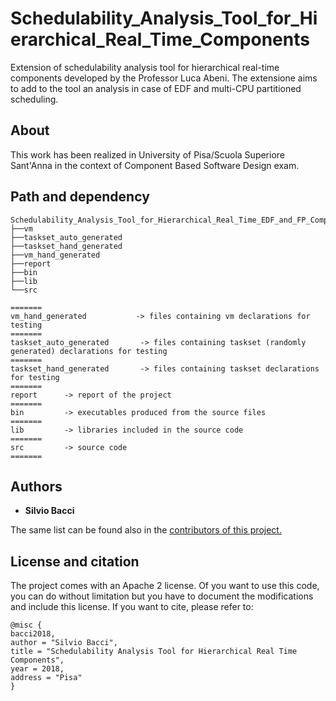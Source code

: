# Schedulability_Analysis_Tool_for_Hierarchical_Real_Time_Components
Extension of schedulability analysis tool for hierarchical real-time components developed by the Professor Luca Abeni. The extensione aims to add to the tool an analysis in case of EDF and multi-CPU partitioned scheduling.

## About 
This work has been realized in University of Pisa/Scuola Superiore Sant'Anna in the context of Component Based Software Design exam.

## Path and dependency
```
Schedulability_Analysis_Tool_for_Hierarchical_Real_Time_EDF_and_FP_Components/
├──vm
├──taskset_auto_generated
├──taskset_hand_generated
├──vm_hand_generated
├──report
├──bin
├──lib
└──src

=======
vm_hand_generated		 	-> files containing vm declarations for testing
=======
taskset_auto_generated		 -> files containing taskset (randomly generated) declarations for testing
=======
taskset_hand_generated		 -> files containing taskset declarations for testing
=======
report 		-> report of the project
=======
bin 		-> executables produced from the source files
=======
lib 		-> libraries included in the source code
=======
src 		-> source code
=======
```

## Authors
* <b>Silvio Bacci</b>

The same list can be found also in the <a href="https://github.com/ciabbi94/Schedulability_Analysis_Tool_for_Hierarchical_Real_Time_Components/graphs/contributors">contributors of this project.</a>

## License and citation
The project comes with an Apache 2 license. Of you want to use this code, you can do without limitation but you have to document the modifications and include this license. If you want to cite, please refer to:

```
@misc {
bacci2018,
author = "Silvio Bacci",
title = "Schedulability Analysis Tool for Hierarchical Real Time Components",
year = 2018,
address = "Pisa"
}
```




